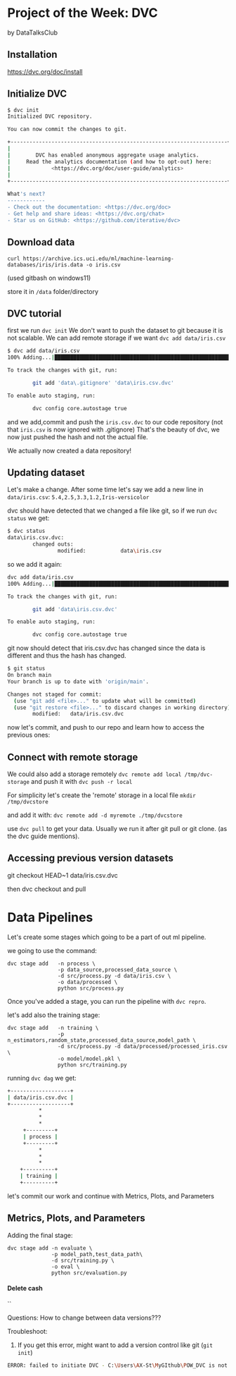 # Project of the Week: DVC 
by DataTalksClub


## Installation
https://dvc.org/doc/install

## Initialize DVC

```bash
$ dvc init
Initialized DVC repository.

You can now commit the changes to git.

+---------------------------------------------------------------------+
|                                                                     |
|        DVC has enabled anonymous aggregate usage analytics.         |
|     Read the analytics documentation (and how to opt-out) here:     |
|             <https://dvc.org/doc/user-guide/analytics>              |
|                                                                     |
+---------------------------------------------------------------------+

What's next?
------------
- Check out the documentation: <https://dvc.org/doc>
- Get help and share ideas: <https://dvc.org/chat>
- Star us on GitHub: <https://github.com/iterative/dvc>
```

## Download data


`curl https://archive.ics.uci.edu/ml/machine-learning-databases/iris/iris.data -o iris.csv`

(used gitbash on windows11)

store it in `/data` folder/directory



## DVC tutorial

first we run `dvc init`
We don't want to push the dataset to git because it is not scalable. We can add remote storage if we want 
`dvc add data/iris.csv`

```bash
$ dvc add data/iris.csv
100% Adding...|████████████████████████████████████████████████████████████████████████████████████████████████████████████████████████|1/1 [00:00,  7.85file/s]

To track the changes with git, run:

        git add 'data\.gitignore' 'data\iris.csv.dvc'

To enable auto staging, run:

        dvc config core.autostage true
```

and we add,commit and push the `iris.csv.dvc` to our code repository (not that `iris.csv` is now ignored with .gitignore)
That's the beauty of dvc, we now just pushed the hash and not the actual file.

We actually now created a data repository!

## Updating dataset

Let's make a change. After some time let's say we add a new line in `data/iris.csv`:
`5.4,2.5,3.3,1.2,Iris-versicolor`

dvc should have detected that we changed a file like git, so if we run `dvc status` we get:

```bash
$ dvc status
data\iris.csv.dvc:
        changed outs:
                modified:           data\iris.csv
```

so we add it again:

```bash
dvc add data/iris.csv
100% Adding...|████████████████████████████████████████████████████████████████████████████████████████████████████████████████████████|1/1 [00:00, 12.31file/s]

To track the changes with git, run:

        git add 'data\iris.csv.dvc'

To enable auto staging, run:

        dvc config core.autostage true
```

git now should detect that iris.csv.dvc has changed since the data is different and thus the hash has changed.

```bash
$ git status
On branch main
Your branch is up to date with 'origin/main'.

Changes not staged for commit:
  (use "git add <file>..." to update what will be committed)
  (use "git restore <file>..." to discard changes in working directory)
        modified:   data/iris.csv.dvc
```

now let's commit, and push to our repo and learn how to access the previous ones:

## Connect with remote storage


We could also add a storage remotely
`dvc remote add local /tmp/dvc-storage`
 and push it with
`dvc push -r local`

For simplicity let's create the 'remote' storage in a local file `mkdir /tmp/dvcstore`

and add it with:
`dvc remote add -d myremote ./tmp/dvcstore`

use `dvc pull` to get your data. Usually we run it after git pull or git clone. (as the dvc guide mentions).

## Accessing previous version datasets

git checkout HEAD~1 data/iris.csv.dvc

then dvc checkout and pull

# Data Pipelines

Let's create some stages which going to be a part of out ml pipeline.

we going to use the command:

```
dvc stage add   -n process \
                -p data_source,processed_data_source \
                -d src/process.py -d data/iris.csv \
                -o data/processed \
                python src/process.py
```

Once you've added a stage, you can run the pipeline with `dvc repro`.

let's add also the training stage:

```
dvc stage add   -n training \
                -p n_estimators,random_state,processed_data_source,model_path \
                -d src/process.py -d data/processed/processed_iris.csv \
                -o model/model.pkl \
                python src/training.py
```

running `dvc dag` we get:
```bash
+-------------------+  
| data/iris.csv.dvc |  
+-------------------+  
          *            
          *            
          *            
     +---------+       
     | process |       
     +---------+       
          *            
          *            
          *            
    +----------+       
    | training |       
    +----------+       
```

let's commit our work and continue with Metrics, Plots, and Parameters

## Metrics, Plots, and Parameters

Adding the final stage:

```
dvc stage add -n evaluate \
              -p model_path,test_data_path\
              -d src/training.py \
              -o eval \
              python src/evaluation.py
```


#### Delete cash

``
 
 Questions: How to change between data versions???



Troubleshoot:

1) If you get this error, might want to add a version control like git (`git init`)

```bash
ERROR: failed to initiate DVC - C:\Users\AX-St\MyGIthub\POW_DVC is not tracked by any supported SCM tool (e.g. Git). Use `--no-scm` if you don't want to use any SCM or `--subdir` if initializing inside a subdirectory of a parent SCM repository.
```